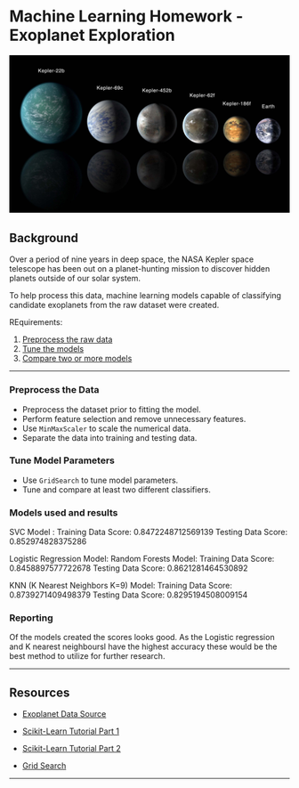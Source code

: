 # Machine Learning Homework - Exoplanet Exploration

![exoplanets.jpg](Images/exoplanets.jpg)


## Background

Over a period of nine years in deep space, the NASA Kepler space telescope has been out on a planet-hunting mission to discover hidden planets outside of our solar system.

To help process this data,  machine learning models capable of classifying candidate exoplanets from the raw dataset were created.

REquirements:

1. [Preprocess the raw data](#Preprocessing)
2. [Tune the models](#Tune-Model-Parameters)
3. [Compare two or more models](#Evaluate-Model-Performance)

- - -

### Preprocess the Data

* Preprocess the dataset prior to fitting the model.
* Perform feature selection and remove unnecessary features.
* Use `MinMaxScaler` to scale the numerical data.
* Separate the data into training and testing data.

### Tune Model Parameters

* Use `GridSearch` to tune model parameters.
* Tune and compare at least two different classifiers.

### Models used and results
SVC Model : 
Training Data Score: 0.8472248712569139
Testing Data Score: 0.852974828375286

Logistic Regression Model: Random Forests Model: 
Training Data Score: 0.8458897577722678
Testing Data Score: 0.8621281464530892

KNN (K Nearest Neighbors  K=9) Model: 
Training Data Score: 0.8739271409498379
Testing Data Score: 0.8295194508009154


### Reporting
Of the models created the scores looks good. As the Logistic regression and K nearest neighboursl have the highest accuracy these would be the best method to utilize for further research.



- - -

## Resources

* [Exoplanet Data Source](https://www.kaggle.com/nasa/kepler-exoplanet-search-results)

* [Scikit-Learn Tutorial Part 1](https://www.youtube.com/watch?v=4PXAztQtoTg)

* [Scikit-Learn Tutorial Part 2](https://www.youtube.com/watch?v=gK43gtGh49o&t=5858s)

* [Grid Search](https://scikit-learn.org/stable/modules/grid_search.html)

- - -

